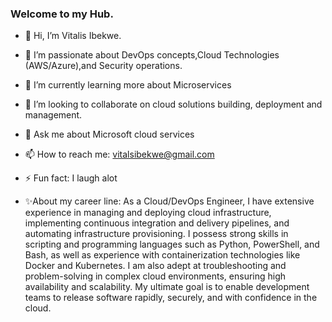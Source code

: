 ### Welcome to my Hub.
- 👋 Hi, I’m Vitalis Ibekwe.
- 🔭 I’m passionate about DevOps concepts,Cloud Technologies (AWS/Azure),and Security operations. 
- 🌱 I’m currently learning more about Microservices
- 👯 I’m looking to collaborate on cloud solutions building, deployment and management.
- 💬 Ask me about Microsoft cloud services
- 📫 How to reach me: vitalsibekwe@gmail.com
- ⚡ Fun fact: I laugh alot

- ✨About my career line: 
As a Cloud/DevOps Engineer, I have extensive experience in managing and deploying cloud infrastructure, implementing continuous integration and delivery pipelines, and automating infrastructure provisioning. I possess strong skills in scripting and programming languages such as Python, PowerShell, and Bash, as well as experience with containerization technologies like Docker and Kubernetes. I am also adept at troubleshooting and problem-solving in complex cloud environments, ensuring high availability and scalability. My ultimate goal is to enable development teams to release software rapidly, securely, and with confidence in the cloud.

<!--
**Vitanet-tech/Vitanet-tech** is a ✨ _special_ ✨ repository because its `README.md` (this file) appears on your GitHub profile.

Here are some ideas to get you started:


-->


